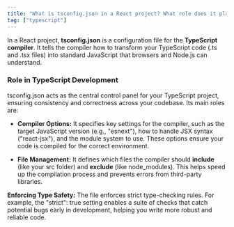 ```yaml
---
title: "What is tsconfig.json in a React project? What role does it play in TypeScript development?"
tag: ["typescript"]
---
```


In a React project, **tsconfig.json** is a configuration file for the **TypeScript compiler**. It tells the compiler how to transform your TypeScript code (.ts and .tsx files) into standard JavaScript that browsers and Node.js can understand.
### **Role in TypeScript Development**

tsconfig.json acts as the central control panel for your TypeScript project, ensuring consistency and correctness across your codebase. Its main roles are:

*   **Compiler Options:** It specifies key settings for the compiler, such as the target JavaScript version (e.g., "esnext"), how to handle JSX syntax ("react-jsx"), and the module system to use. These options ensure your code is compiled for the correct environment.
    
*   **File Management:** It defines which files the compiler should **include** (like your src folder) and **exclude** (like node\_modules). This helps speed up the compilation process and prevents errors from third-party libraries.
    

**Enforcing Type Safety:** The file enforces strict type-checking rules. For example, the "strict": true setting enables a suite of checks that catch potential bugs early in development, helping you write more robust and reliable code.